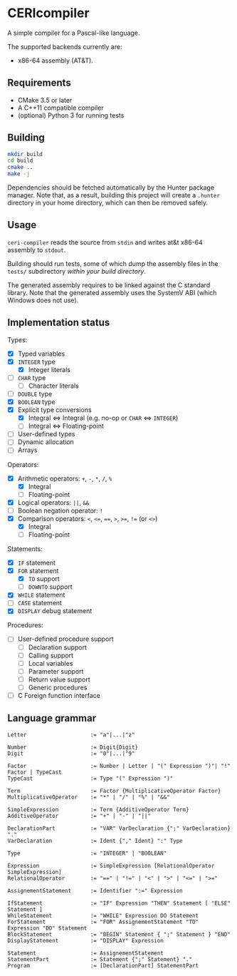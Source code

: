 # CERIcompiler

A simple compiler for a Pascal-like language.

The supported backends currently are:
- x86-64 assembly (AT&T).

## Requirements

- CMake 3.5 or later
- A C++11 compatible compiler
- (optional) Python 3 for running tests

## Building

```sh
mkdir build
cd build
cmake ..
make -j
```

Dependencies should be fetched automatically by the Hunter package manager.
Note that, as a result, building this project will create a `.hunter` directory in your home directory, which can then be removed safely.

## Usage

`ceri-compiler` reads the source from `stdin` and writes at&t x86-64 assembly to `stdout`.

Building should run tests, some of which dump the assembly files in the `tests/` subdirectory *within your build directory*.

The generated assembly requires to be linked against the C standard library.
Note that the generated assembly uses the SystemV ABI (which Windows does not use).

## Implementation status

Types:
- [x] Typed variables
- [x] `INTEGER` type
    - [x] Integer literals
- [ ] `CHAR` type
    - [ ] Character literals
- [ ] `DOUBLE` type
- [x] `BOOLEAN` type
- [x] Explicit type conversions
    - [x] Integral <=> Integral (e.g. no-op or `CHAR` <=> `INTEGER`)
    - [ ] Integral <=> Floating-point
- [ ] User-defined types
- [ ] Dynamic allocation
- [ ] Arrays

Operators:
- [x] Arithmetic operators: `+`, `-`, `*`, `/`, `%`
    - [x] Integral
    - [ ] Floating-point
- [x] Logical operators: `||`, `&&`
- [ ] Boolean negation operator: `!`
- [x] Comparison operators: `<`, `<=`, `==`, `>`, `>=`, `!=` (or `<>`)
    - [x] Integral
    - [ ] Floating-point

Statements:
- [x] `IF` statement
- [x] `FOR` statement
    - [x] `TO` support
    - [ ] `DOWNTO` support
- [x] `WHILE` statement
- [ ] `CASE` statement
- [x] `DISPLAY` debug statement

Procedures:
- [ ] User-defined procedure support
    - [ ] Declaration support
    - [ ] Calling support
    - [ ] Local variables
    - [ ] Parameter support
    - [ ] Return value support
    - [ ] Generic procedures
- [ ] C Foreign function interface

## Language grammar

```sf
Letter                    := "a"|...|"z"

Number                    := Digit{Digit}
Digit                     := "0"|...|"9"

Factor                    := Number | Letter | "(" Expression ")"| "!" Factor | TypeCast
TypeCast                  := Type "(" Expression ")"

Term                      := Factor {MultiplicativeOperator Factor}
MultiplicativeOperator    := "*" | "/" | "%" | "&&"

SimpleExpression          := Term {AdditiveOperator Term}
AdditiveOperator          := "+" | "-" | "||"

DeclarationPart           := "VAR" VarDeclaration {";" VarDeclaration} "."
VarDeclaration            := Ident {"," Ident} ":" Type

Type                      := "INTEGER" | "BOOLEAN"

Expression                := SimpleExpression [RelationalOperator SimpleExpression]
RelationalOperator        := "==" | "!=" | "<" | ">" | "<=" | ">="

AssignementStatement      := Identifier ":=" Expression

IfStatement               := "IF" Expression "THEN" Statement [ "ELSE" Statement ]
WhileStatement            := "WHILE" Expression DO Statement
ForStatement              := "FOR" AssignementStatement "TO" Expression "DO" Statement
BlockStatement            := "BEGIN" Statement { ";" Statement } "END"
DisplayStatement          := "DISPLAY" Expression

Statement                 := AssignementStatement
StatementPart             := Statement {";" Statement} "."
Program                   := [DeclarationPart] StatementPart
```
